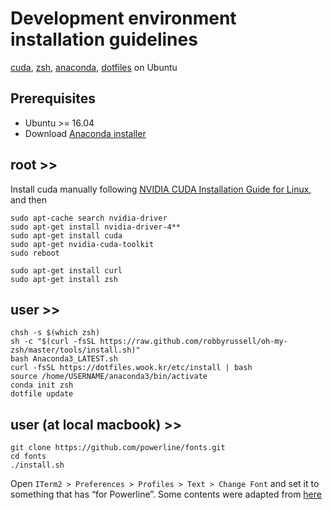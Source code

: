 # Development environment installation guidelines

[cuda](https://docs.nvidia.com/cuda/cuda-installation-guide-linux/index.html), [zsh](https://github.com/ohmyzsh/ohmyzsh), [anaconda](https://www.anaconda.com/), [dotfiles](https://github.com/wookayin/dotfiles) on Ubuntu

## Prerequisites
* Ubuntu >= 16.04
* Download [Anaconda installer](https://www.anaconda.com/products/individual)

## root >>
Install cuda manually following [NVIDIA CUDA Installation Guide for Linux](https://docs.nvidia.com/cuda/cuda-installation-guide-linux/index.html), and then


    sudo apt-cache search nvidia-driver
    sudo apt-get install nvidia-driver-4**
    sudo apt-get install cuda
    sudo apt-get nvidia-cuda-toolkit
    sudo reboot
    
    sudo apt-get install curl
    sudo apt-get install zsh

## user >>
    chsh -s $(which zsh)
    sh -c "$(curl -fsSL https://raw.github.com/robbyrussell/oh-my-zsh/master/tools/install.sh)"
    bash Anaconda3_LATEST.sh
    curl -fsSL https://dotfiles.wook.kr/etc/install | bash
    source /home/USERNAME/anaconda3/bin/activate
    conda init zsh
    dotfile update

## user (at local macbook) >>
    git clone https://github.com/powerline/fonts.git
    cd fonts
    ./install.sh
    
 Open `ITerm2 > Preferences > Profiles > Text > Change Font` and set it to something that has “for Powerline”.
 Some contents were adapted from [here](https://www.freecodecamp.org/news/jazz-up-your-zsh-terminal-in-seven-steps-a-visual-guide-e81a8fd59a38/)
